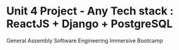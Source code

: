 # Unit 4 Project - Any Tech stack : ReactJS + Django + PostgreSQL
General Assembly Software Engineering Immersive Bootcamp
